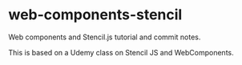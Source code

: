# web-components-stencil
Web components and Stencil.js tutorial and commit notes.

This is based on a Udemy class on Stencil JS and WebComponents.
